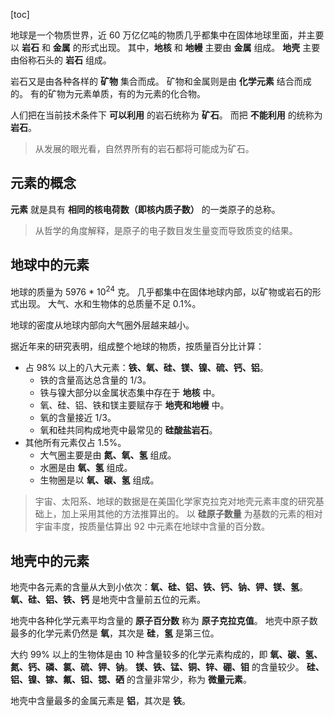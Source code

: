 [toc]

地球是一个物质世界，近 60 万亿亿吨的物质几乎都集中在固体地球里面，并主要以 **岩石** 和 **金属** 的形式出现。
其中，**地核** 和 **地幔** 主要由 **金属** 组成。
**地壳** 主要由俗称石头的 **岩石** 组成。

岩石又是由各种各样的 **矿物** 集合而成。
矿物和金属则是由 **化学元素** 结合而成的。
有的矿物为元素单质，有的为元素的化合物。

人们把在当前技术条件下 **可以利用** 的岩石统称为 **矿石**。
而把 **不能利用** 的统称为 **岩石**。

> 从发展的眼光看，自然界所有的岩石都将可能成为矿石。

## 元素的概念

**元素** 就是具有 **相同的核电荷数（即核内质子数）** 的一类原子的总称。

> 从哲学的角度解释，是原子的电子数目发生量变而导致质变的结果。

## 地球中的元素

地球的质量为 5976 * 10<sup>24</sup> 克。
几乎都集中在固体地球内部，以矿物或岩石的形式出现。
大气、水和生物体的总质量不足 0.1%。

地球的密度从地球内部向大气圈外层越来越小。

据近年来的研究表明，组成整个地球的物质，按质量百分比计算：

- 占 98% 以上的八大元素：**铁、氧、硅、镁、镍、硫、钙、铝**。
	- 铁的含量高达总含量的 1/3。
	- 铁与镍大部分以金属状态集中存在于 **地核** 中。
	- 氧、硅、铝、铁和镁主要赋存于 **地壳和地幔** 中。
	- 氧的含量接近 1/3。
	- 氧和硅共同构成地壳中最常见的 **硅酸盐岩石**。
- 其他所有元素仅占 1.5%。
	- 大气圈主要是由 **氮、氧、氢** 组成。
	- 水圈是由 **氧、氢** 组成。
	- 生物圈是以 **氧、碳、氢** 组成。

> 宇宙、太阳系、地球的数据是在美国化学家克拉克对地壳元素丰度的研究基础上，加上采用其他的方法推算出的。
以 **硅原子数量** 为基数的元素的相对宇宙丰度，按质量估算出 92 中元素在地球中含量的百分数。

## 地壳中的元素

地壳中各元素的含量从大到小依次：**氧、硅、铝、铁、钙、钠、钾、镁、氢**。
**氧、硅、铝、铁、钙** 是地壳中含量前五位的元素。

地壳中各种化学元素平均含量的 **原子百分数** 称为 **原子克拉克值**。
地壳中原子数最多的化学元素仍然是 **氧**，其次是 **硅**，**氢** 是第三位。

大约 99% 以上的生物体是由 10 种含量较多的化学元素构成的，即 **氧、碳、氢、氮、钙、磷、氯、硫、钾、钠**。
**镁、铁、锰、铜、锌、硼、钼** 的含量较少。
**硅、铝、镍、镓、氟、钽、锶、硒** 的含量非常少，称为 **微量元素**。

地壳中含量最多的金属元素是 **铝**，其次是 **铁**。
